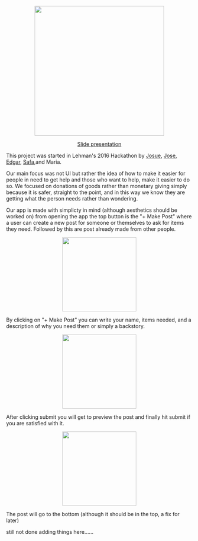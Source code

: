 <p align="center">
  <img src="https://github.com/josuerojasrojas/Altruist/blob/master/src/main/Altruistlogo.png?raw=true" width="350"/>
</p>

<p align="center">
<a href="https://docs.google.com/presentation/d/1d4aePotIoeieuPQXZslCSVyHghQZRAMHnaEQ3gRSggs/pub?start=false&loop=true&delayms=3000">Slide presentation</a>
</p>



This project was started in Lehman's 2016 Hackathon by [Josue](https://github.com/josuerojasrojas), [Jose](https://github.com/jmarrero09), [Edgar](https://github.com/edmorales94), [Safa](https://github.com/SShafat),and Maria.


Our main focus was not UI but rather the idea of how to make it easier for people in need to get help and those who want to help, make it easier to do so. We focused on donations of goods rather than monetary giving simply because it is safer, straight to the point, and in this way we know they are getting what the person needs rather than wondering. 

Our app is made with simplicty in mind (although aesthetics should be worked on) from opening the app the top button is the "+ Make Post" where a user can create a new post for someone or themselves to ask for items they need. Followed by this are post already made from other people. 

<p align="center">
  <img src="https://github.com/josuerojasrojas/Altruist/blob/master/ScreenShots/Screenshot_20161105-212752.png?raw=true" width="200"/>
</p>

By clicking on "+ Make Post" you can write your name, items needed, and a description of why you need them or simply a backstory. 


<p align="center">
  <img src="https://github.com/josuerojasrojas/Altruist/blob/master/ScreenShots/Screenshot_20161105-210527.png" width="200"/>
</p>
After clicking submit you will get to preview the post and finally hit submit if you are satisfied with it. 

<p align="center">
  <img src="https://github.com/josuerojasrojas/Altruist/blob/master/ScreenShots/Screenshot_20161105-210622.png" width="200"/>
</p>

The post will go to the bottom (although it should be in the top, a fix for later)


still not done adding things here......
